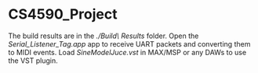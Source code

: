 # CS4590_Project

The build results are in the *./Build\ Results* folder. Open the *Serial_Listener_Tag.app​* app to receive UART packets and converting them to MIDI events.  Load *SineModelJuce.vst* in MAX/MSP or any DAWs to use the VST plugin. 

